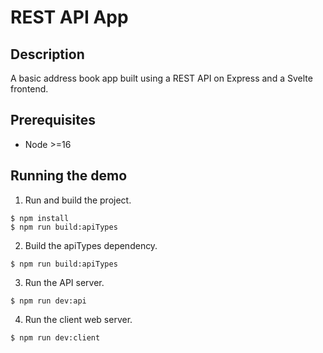 # REST API App

## Description

A basic address book app built using a REST API on Express and a Svelte frontend.

## Prerequisites

- Node >=16

## Running the demo

1. Run and build the project.

```console
$ npm install
$ npm run build:apiTypes
```

2. Build the apiTypes dependency.

```console
$ npm run build:apiTypes
```

3. Run the API server.

```console
$ npm run dev:api
```

4. Run the client web server.

```console
$ npm run dev:client
```
